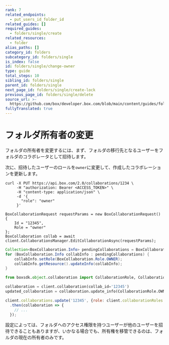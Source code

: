 ```yaml
---
rank: 7
related_endpoints:
  - put_users_id_folder_id
related_guides: []
required_guides:
  - folders/single/create
related_resources:
  - folder
alias_paths: []
category_id: folders
subcategory_id: folders/single
is_index: false
id: folders/single/change-owner
type: guide
total_steps: 10
sibling_id: folders/single
parent_id: folders/single
next_page_id: folders/single/create-lock
previous_page_id: folders/single/delete
source_url: >-
  https://github.com/box/developer.box.com/blob/main/content/guides/folders/single/change-owner.md
fullyTranslated: true
---
```

# フォルダ所有者の変更

フォルダの所有者を変更するには、まず、フォルダの移行先となるユーザーをフォルダのコラボレータとして招待します。

<Samples id="post_collaborations">

</Samples>

次に、招待したユーザーのロールを`owner`に変更して、作成したコラボレーションを更新します。

<Tabs>

<Tab title="cURL">

```curl
curl -X PUT https://api.box.com/2.0/collaborations/1234 \
     -H "authorization: Bearer <ACCESS_TOKEN>" \
     -H "content-type: application/json" \
     -d '{
       "role": "owner"
     }'
```

</Tab>

<Tab title=".NET">

```dotnet
BoxCollaborationRequest requestParams = new BoxCollaborationRequest()
{
    Id = "12345",
    Role = "owner"
};
BoxCollaboration collab = await client.CollaborationsManager.EditCollaborationAsync(requestParams);
```

</Tab>

<Tab title="Java">

```java
Collection<BoxCollaboration.Info> pendingCollaborations = BoxCollaboration.getPendingCollaborations(api);
for (BoxCollaboration.Info collabInfo : pendingCollaborations) {
    collabInfo.setRole(BoxCollaboration.Role.OWNER);
    collabInfo.getResource().updateInfo(collabInfo);
}
```

</Tab>

<Tab title="Python">

```py
from boxsdk.object.collaboration import CollaborationRole, CollaborationStatus

collaboration = client.collaboration(collab_id='12345')
updated_collaboration = collaboration.update_info(CollaborationRole.OWNER)
```

</Tab>

<Tab title="Node">

```js
client.collaborations.update('12345', {role: client.collaborationRoles.OWNER})
  .then(collaboration => {
    // ...
  });
```

</Tab>

</Tabs>

<Message warning>

設定によっては、フォルダへのアクセス権限を持つユーザーが他のユーザーを招待できることもありますが、いかなる場合でも、所有権を移管できるのは、フォルダの現在の所有者のみです。

</Message>

